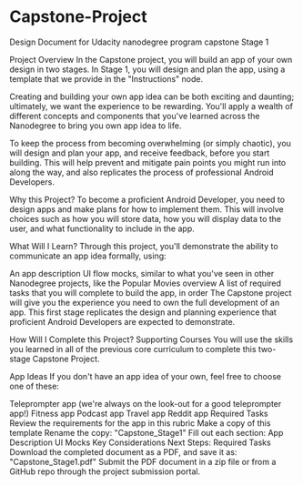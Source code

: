 # Capstone-Project
Design Document for Udacity nanodegree program capstone Stage 1

Project Overview
In the Capstone project, you will build an app of your own design in two stages. In Stage 1, you will design and plan the app, using a template that we provide in the "Instructions" node.

Creating and building your own app idea can be both exciting and daunting; ultimately, we want the experience to be rewarding. You'll apply a wealth of different concepts and components that you've learned across the Nanodegree to bring you own app idea to life.

To keep the process from becoming overwhelming (or simply chaotic), you will design and plan your app, and receive feedback, before you start building. This will help prevent and mitigate pain points you might run into along the way, and also replicates the process of professional Android Developers.

Why this Project?
To become a proficient Android Developer, you need to design apps and make plans for how to implement them. This will involve choices such as how you will store data, how you will display data to the user, and what functionality to include in the app.

What Will I Learn?
Through this project, you'll demonstrate the ability to communicate an app idea formally, using:

An app description
UI flow mocks, similar to what you've seen in other Nanodegree projects, like the Popular Movies overview
A list of required tasks that you will complete to build the app, in order
The Capstone project will give you the experience you need to own the full development of an app. This first stage replicates the design and planning experience that proficient Android Developers are expected to demonstrate.


How Will I Complete this Project?
Supporting Courses
You will use the skills you learned in all of the previous core curriculum to complete this two-stage Capstone Project.

App Ideas
If you don't have an app idea of your own, feel free to choose one of these:

Teleprompter app (we're always on the look-out for a good teleprompter app!)
Fitness app
Podcast app
Travel app
Reddit app
Required Tasks
Review the requirements for the app in this rubric
Make a copy of this template
Rename the copy: "Capstone_Stage1"
Fill out each section:
App Description
UI Mocks
Key Considerations
Next Steps: Required Tasks
Download the completed document as a PDF, and save it as: "Capstone_Stage1.pdf"
Submit the PDF document in a zip file or from a GitHub repo through the project submission portal.

